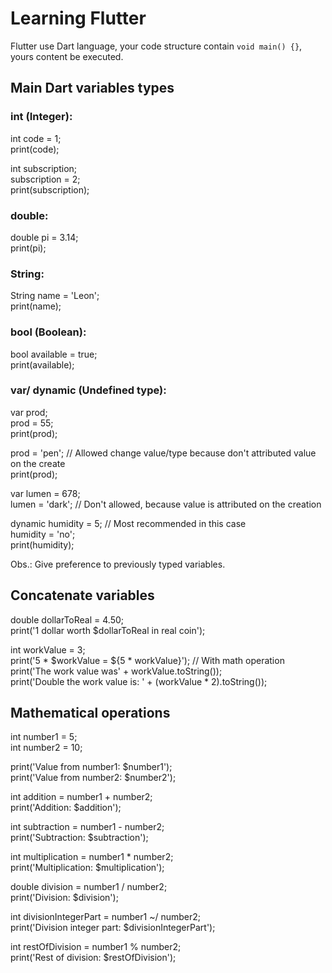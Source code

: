 # Learning Flutter

Flutter use Dart language, your code structure contain `void main() {}`, yours content be executed.

## Main Dart variables types

### int (Integer):
int code = 1;</br>
print(code);

int subscription;</br>
subscription = 2;</br>
print(subscription);

### double:
double pi = 3.14;</br>
print(pi);

### String:
String name = 'Leon';</br>
print(name);

### bool (Boolean):
bool available = true;</br>
print(available);

### var/ dynamic (Undefined type):
var prod;</br>
prod = 55;</br>
print(prod);

prod = 'pen'; // Allowed change value/type because don't attributed value on the create</br>
print(prod);

var lumen = 678;</br>
lumen = 'dark'; // Don't allowed, because value is attributed on the creation

dynamic humidity = 5; // Most recommended in this case</br>
humidity = 'no';</br>
print(humidity);

Obs.: Give preference to previously typed variables.

## Concatenate variables

double dollarToReal = 4.50;</br>
print('1 dollar worth $dollarToReal in real coin');

int workValue = 3;</br>
print('5 * $workValue = ${5 * workValue}'); // With math operation</br>
print('The work value was' + workValue.toString());</br>
print('Double the work value is: ' + (workValue * 2).toString());

## Mathematical operations

int number1 = 5;</br>
int number2 = 10;

print('Value from number1: $number1');</br>
print('Value from number2: $number2');

int addition = number1 + number2;</br>
print('Addition: $addition');

int subtraction = number1 - number2;</br>
print('Subtraction: $subtraction');

int multiplication = number1 * number2;</br>
print('Multiplication: $multiplication');

double division = number1 / number2;</br>
print('Division: $division');

int divisionIntegerPart = number1 ~/ number2;</br>
print('Division integer part: $divisionIntegerPart');

int restOfDivision = number1 % number2;</br>
print('Rest of division: $restOfDivision');
